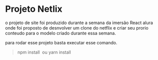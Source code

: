 # Projeto Netlix



o projeto de site foi produzido durante a semana da imersão React alura onde foi proposto de desnvolver um clone do netflix e criar seu prorio conteudo para o modelo criado durante essa semana.





para rodar esse projeto basta executar esse comando.

> npm install  ou yarn install
